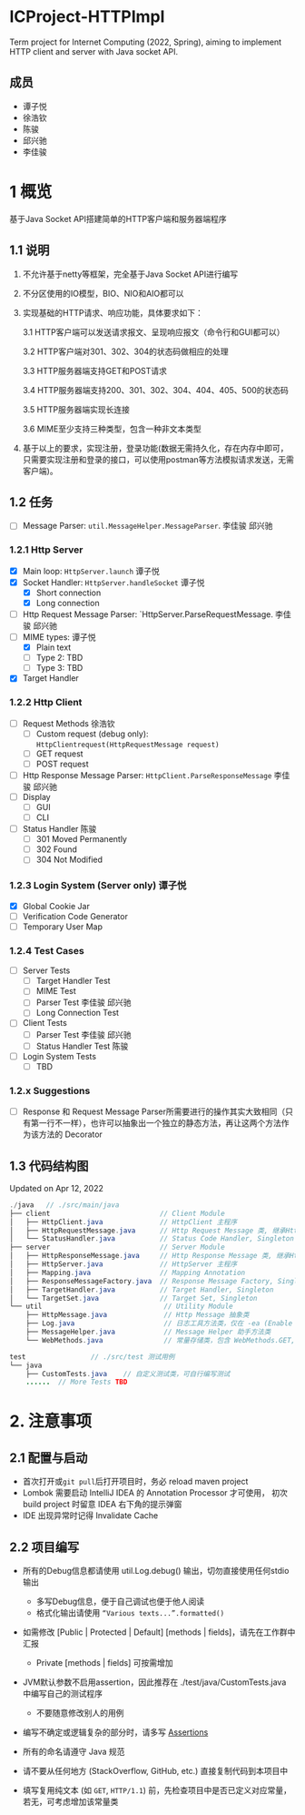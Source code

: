 # ICProject-HTTPImpl
Term project for Internet Computing (2022, Spring), aiming to implement HTTP client and server with Java socket API.

## 成员

- 谭子悦
- 徐浩钦
- 陈骏
- 邱兴驰
- 李佳骏

# 1 概览
基于Java Socket API搭建简单的HTTP客户端和服务器端程序

## 1.1 说明
1. 不允许基于netty等框架，完全基于Java Socket API进行编写

2. 不分区使用的IO模型，BIO、NIO和AIO都可以

3. 实现基础的HTTP请求、响应功能，具体要求如下：

    3.1 HTTP客户端可以发送请求报文、呈现响应报文（命令行和GUI都可以）
    
    3.2 HTTP客户端对301、302、304的状态码做相应的处理
    
    3.3 HTTP服务器端支持GET和POST请求
    
    3.4 HTTP服务器端支持200、301、302、304、404、405、500的状态码
    
    3.5 HTTP服务器端实现长连接
    
    3.6 MIME至少支持三种类型，包含一种非文本类型
    
4. 基于以上的要求，实现注册，登录功能(数据无需持久化，存在内存中即可，只需要实现注册和登录的接口，可以使用postman等方法模拟请求发送，无需客户端)。

## 1.2 任务

- [ ] Message Parser: `util.MessageHelper.MessageParser`. 李佳骏 邱兴驰

### 1.2.1 Http Server

- [x] Main loop: `HttpServer.launch` 谭子悦
- [x] Socket Handler: `HttpServer.handleSocket` 谭子悦
  - [x] Short connection
  - [x] Long connection
- [ ] Http Request Message Parser: `HttpServer.ParseRequestMessage. 李佳骏 邱兴驰
- [ ] MIME types: 谭子悦
  - [x] Plain text
  - [ ] Type 2: TBD
  - [ ] Type 3: TBD
- [x] Target Handler

### 1.2.2 Http Client

- [ ] Request Methods    徐浩钦
  - [ ] Custom request (debug only): `HttpClientrequest(HttpRequestMessage request)`
  - [ ] GET request
  - [ ] POST request
- [ ] Http Response Message Parser: `HttpClient.ParseResponseMessage` 李佳骏 邱兴驰
- [ ] Display
  - [ ] GUI
  - [ ] CLI
- [ ] Status Handler     陈骏
  - [ ] 301 Moved Permanently
  - [ ] 302 Found
  - [ ] 304 Not Modified

### 1.2.3 Login System (Server only) 谭子悦

- [x] Global Cookie Jar
- [ ] Verification Code Generator
- [ ] Temporary User Map

### 1.2.4 Test Cases

- [ ] Server Tests
  - [ ] Target Handler Test
  - [ ] MIME Test
  - [ ] Parser Test 李佳骏 邱兴驰
  - [ ] Long Connection Test
- [ ] Client Tests
  - [ ] Parser Test 李佳骏 邱兴驰
  - [ ] Status Handler Test 陈骏
- [ ] Login System Tests
  - [ ] TBD

### 1.2.x Suggestions

- [ ] Response 和 Request Message Parser所需要进行的操作其实大致相同（只有第一行不一样），也许可以抽象出一个独立的静态方法，再让这两个方法作为该方法的 Decorator

## 1.3 代码结构图

Updated on Apr 12, 2022

```Java
./java   // ./src/main/java
├── client                           // Client Module
│   ├── HttpClient.java              // HttpClient 主程序
│   ├── HttpRequestMessage.java      // Http Request Message 类, 继承HttpMessage
│   └── StatusHandler.java           // Status Code Handler, Singleton
├── server                           // Server Module
│   ├── HttpResponseMessage.java     // Http Response Message 类, 继承HttpMessage       
│   ├── HttpServer.java              // HttpServer 主程序
│   ├── Mapping.java                 // Mapping Annotation
│   ├── ResponseMessageFactory.java  // Response Message Factory, Singleton
│   ├── TargetHandler.java           // Target Handler, Singleton
│   └── TargetSet.java               // Target Set, Singleton
└── util                              // Utility Module
    ├── HttpMessage.java              // Http Message 抽象类
    ├── Log.java                      // 日志工具方法类，仅在 -ea (Enable Assertion) 时启用
    ├── MessageHelper.java            // Message Helper 助手方法类
    └── WebMethods.java               // 常量存储类，包含 WebMethods.GET, WebMethods.POST
```

```Java
test				// ./src/test 测试用例
└── java
    ├── CustomTests.java	// 自定义测试类，可自行编写测试
  	......  // More Tests TBD
```



# 2. 注意事项

## 2.1 配置与启动

- 首次打开或`git pull`后打开项目时，务必 reload maven project
- Lombok 需要启动 IntelliJ IDEA 的 Annotation Processor 才可使用， 初次 build project 时留意 IDEA 右下角的提示弹窗
- IDE 出现异常时记得 Invalidate Cache

## 2.2 项目编写

- 所有的Debug信息都请使用 util.Log.debug() 输出，切勿直接使用任何stdio输出
  - 多写Debug信息，便于自己调试也便于他人阅读
  - 格式化输出请使用 `“Various texts...”.formatted()`
- 如需修改 [Public | Protected | Default] [methods | fields]，请先在工作群中汇报
  - Private [methods | fields] 可按需增加
- JVM默认参数不启用assertion，因此推荐在 ./test/java/CustomTests.java 中编写自己的测试程序
  - 不要随意修改别人的用例
- 编写不确定或逻辑复杂的部分时，请多写 [Assertions](https://www.geeksforgeeks.org/assertions-in-java/)

- 所有的命名请遵守 Java 规范
- 请不要从任何地方 (StackOverflow, GitHub, etc.) 直接复制代码到本项目中

- 填写复用纯文本 (如 `GET`, `HTTP/1.1`) 前，先检查项目中是否已定义对应常量，若无，可考虑增加该常量类